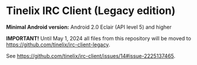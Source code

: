 # Tinelix IRC Client (Legacy edition)
**Minimal Android version:** Android 2.0 Eclair (API level 5) and higher

**IMPORTANT!** Until May 1, 2024 all files from this repository will be moved to https://github.com/tinelix/irc-client-legacy.

See https://github.com/tinelix/irc-client/issues/14#issue-2225137465.



